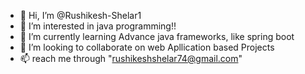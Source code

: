 - 👋 Hi, I’m @Rushikesh-Shelar1
- 👀 I’m interested in java programming!!
- 🌱 I’m currently learning Advance java frameworks, like spring boot
- 💞️ I’m looking to collaborate on web Apllication based Projects
- 📫 reach me through "rushikeshshelar74@gmail.com"


<!---
Rushikesh-Shelar1/Rushikesh-Shelar1 is a ✨ special ✨ repository because its `README.md` (this file) appears on your GitHub profile.
You can click the Preview link to take a look at your changes.
--->
